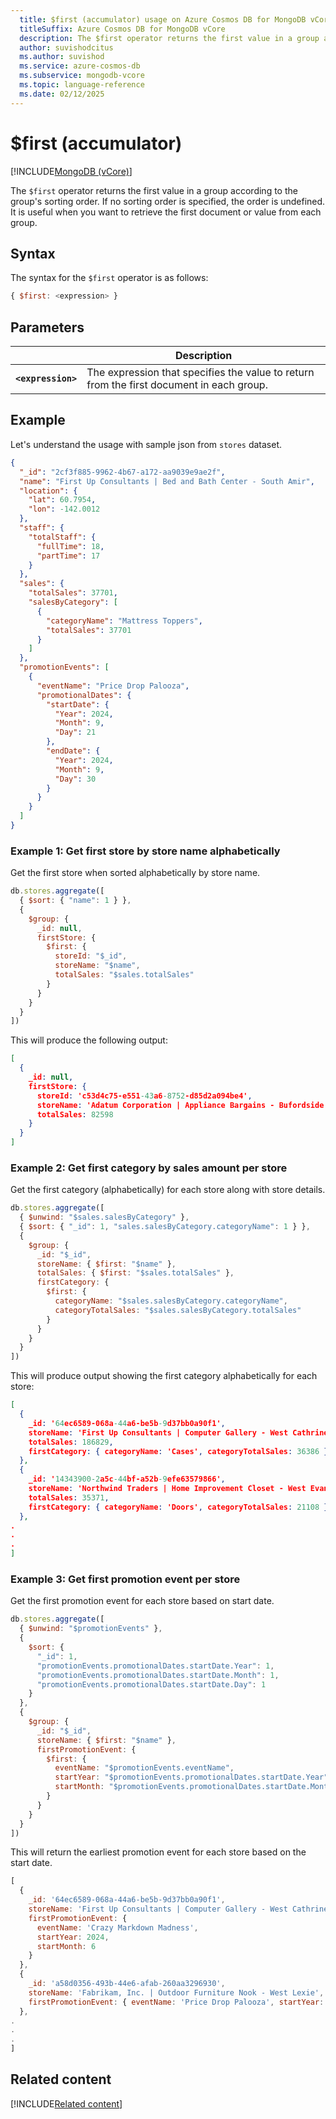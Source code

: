 ```yaml
---
  title: $first (accumulator) usage on Azure Cosmos DB for MongoDB vCore
  titleSuffix: Azure Cosmos DB for MongoDB vCore
  description: The $first operator returns the first value in a group according to the group's sorting order.
  author: suvishodcitus
  ms.author: suvishod
  ms.service: azure-cosmos-db
  ms.subservice: mongodb-vcore
  ms.topic: language-reference
  ms.date: 02/12/2025
---
```


# $first (accumulator)

[!INCLUDE[MongoDB (vCore)](~/reusable-content/ce-skilling/azure/includes/cosmos-db/includes/appliesto-mongodb-vcore.md)]

The `$first` operator returns the first value in a group according to the group's sorting order. If no sorting order is specified, the order is undefined. It is useful when you want to retrieve the first document or value from each group.

## Syntax

The syntax for the `$first` operator is as follows:

```javascript
{ $first: <expression> }
```

## Parameters

| | Description |
| --- | --- |
| **`<expression>`** | The expression that specifies the value to return from the first document in each group. |

## Example

Let's understand the usage with sample json from `stores` dataset.

```json
{
  "_id": "2cf3f885-9962-4b67-a172-aa9039e9ae2f",
  "name": "First Up Consultants | Bed and Bath Center - South Amir",
  "location": {
    "lat": 60.7954,
    "lon": -142.0012
  },
  "staff": {
    "totalStaff": {
      "fullTime": 18,
      "partTime": 17
    }
  },
  "sales": {
    "totalSales": 37701,
    "salesByCategory": [
      {
        "categoryName": "Mattress Toppers",
        "totalSales": 37701
      }
    ]
  },
  "promotionEvents": [
    {
      "eventName": "Price Drop Palooza",
      "promotionalDates": {
        "startDate": {
          "Year": 2024,
          "Month": 9,
          "Day": 21
        },
        "endDate": {
          "Year": 2024,
          "Month": 9,
          "Day": 30
        }
      }
    }
  ]
}
```

### Example 1: Get first store by store name alphabetically

Get the first store when sorted alphabetically by store name.

```javascript
db.stores.aggregate([
  { $sort: { "name": 1 } },
  {
    $group: {
      _id: null,
      firstStore: {
        $first: {
          storeId: "$_id",
          storeName: "$name",
          totalSales: "$sales.totalSales"
        }
      }
    }
  }
])
```

This will produce the following output:

```json
[
  {
    _id: null,
    firstStore: {
      storeId: 'c53d4c75-e551-43a6-8752-d85d2a094be4',
      storeName: 'Adatum Corporation | Appliance Bargains - Bufordside',
      totalSales: 82598
    }
  }
]
```

### Example 2: Get first category by sales amount per store

Get the first category (alphabetically) for each store along with store details.

```javascript
db.stores.aggregate([
  { $unwind: "$sales.salesByCategory" },
  { $sort: { "_id": 1, "sales.salesByCategory.categoryName": 1 } },
  {
    $group: {
      _id: "$_id",
      storeName: { $first: "$name" },
      totalSales: { $first: "$sales.totalSales" },
      firstCategory: {
        $first: {
          categoryName: "$sales.salesByCategory.categoryName",
          categoryTotalSales: "$sales.salesByCategory.totalSales"
        }
      }
    }
  }
])
```

This will produce output showing the first category alphabetically for each store:

```json
[
  {
    _id: '64ec6589-068a-44a6-be5b-9d37bb0a90f1',
    storeName: 'First Up Consultants | Computer Gallery - West Cathrine',
    totalSales: 186829,
    firstCategory: { categoryName: 'Cases', categoryTotalSales: 36386 }
  },
  {
    _id: '14343900-2a5c-44bf-a52b-9efe63579866',
    storeName: 'Northwind Traders | Home Improvement Closet - West Evanside',
    totalSales: 35371,
    firstCategory: { categoryName: 'Doors', categoryTotalSales: 21108 }
  },
.
.
.
]
```

### Example 3: Get first promotion event per store

Get the first promotion event for each store based on start date.

```javascript
db.stores.aggregate([
  { $unwind: "$promotionEvents" },
  { 
    $sort: { 
      "_id": 1, 
      "promotionEvents.promotionalDates.startDate.Year": 1,
      "promotionEvents.promotionalDates.startDate.Month": 1,
      "promotionEvents.promotionalDates.startDate.Day": 1
    }
  },
  {
    $group: {
      _id: "$_id",
      storeName: { $first: "$name" },
      firstPromotionEvent: {
        $first: {
          eventName: "$promotionEvents.eventName",
          startYear: "$promotionEvents.promotionalDates.startDate.Year",
          startMonth: "$promotionEvents.promotionalDates.startDate.Month"
        }
      }
    }
  }
])
```

This will return the earliest promotion event for each store based on the start date.

```javascript
[
  {
    _id: '64ec6589-068a-44a6-be5b-9d37bb0a90f1',
    storeName: 'First Up Consultants | Computer Gallery - West Cathrine',
    firstPromotionEvent: {
      eventName: 'Crazy Markdown Madness',
      startYear: 2024,
      startMonth: 6
    }
  },
  {
    _id: 'a58d0356-493b-44e6-afab-260aa3296930',
    storeName: 'Fabrikam, Inc. | Outdoor Furniture Nook - West Lexie',
    firstPromotionEvent: { eventName: 'Price Drop Palooza', startYear: 2023, startMonth: 9 }
  },
.
.
.
]
```

## Related content

[!INCLUDE[Related content](../includes/related-content.md)]

